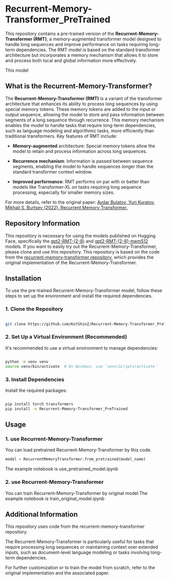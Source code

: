 # Recurrent-Memory-Transformer_PreTrained
This repository contains a pre-trained version of the **Recurrent-Memory-Transformer (RMT)**, a memory-augmented transformer model designed to handle long sequences and improve performance on tasks requiring long-term dependencies. The RMT model is based on the standard transformer architecture but incorporates a memory mechanism that allows it to store and process both local and global information more effectively.

This model 

## What is the Recurrent-Memory-Transformer?
The **Recurrent-Memory-Transformer (RMT)** is a variant of the transformer architecture that enhances its ability to process long sequences by using special memory tokens. These memory tokens are added to the input or output sequence, allowing the model to store and pass information between segments of a long sequence through recurrence. This memory mechanism enables the model to handle tasks that require long-term dependencies, such as language modeling and algorithmic tasks, more efficiently than traditional transformers.
Key features of RMT include:
- **Memory-augmented** architecture: Special memory tokens allow the model to retain and process information across long sequences.

- **Recurrence mechanism**: Information is passed between sequence segments, enabling the model to handle sequences longer than the standard transformer context window.

- **Improved performance**: RMT performs on par with or better than models like Transformer-XL on tasks requiring long sequence processing, especially for smaller memory sizes.

For more details, refer to the original paper:
[Aydar Bulatov, Yuri Kuratov, Mikhail S. Burtsev (2022). Recurrent Memory Transformer.](https://arxiv.org/abs/2207.06881)
## Repository Information
This repository is necessary for using the models published on Hugging Face, specifically the [gpt2-RMT-(2-8)](https://huggingface.co/KotshinZ/gpt2-RMT-8) and [gpt2-RMT-(2-8)-mem512](https://huggingface.co/KotshinZ/gpt2-RMT-8-mem512) models. If you want to easily try out the Recurrent-Memory-Transformer, please clone and use this repository.
This repository is based on the code from the [recurrent-memory-transformer repository](https://github.com/booydar/recurrent-memory-transformer/tree/framework_accel), which provides the original implementation of the Recurrent-Memory-Transformer.
## Installation
To use the pre-trained Recurrent-Memory-Transformer model, follow these steps to set up the environment and install the required dependencies.
### 1. Clone the Repository
```bash

git clone https://github.com/KotShinZ/Recurrent-Memory-Transformer_PreTrained.git
```

### 2. Set Up a Virtual Environment (Recommended)
It's recommended to use a virtual environment to manage dependencies:
```bash

python -m venv venv
source venv/bin/activate  # On Windows, use `venv\Scripts\activate`
```

### 3. Install Dependencies
Install the required packages:
```bash

pip install torch transformers
pip install -e Recurrent-Memory-Transformer_PreTrained
```
## Usage
### 1. use Recurrent-Memory-Transformer
You can load pretrained Recurrent-Memory-Transformer by this code.
```python
model = RecurrentMemoryTransformer.from_pretrained(model_name)
```
The example notebook is use_pretrained_model.ipynb

### 2. use Recurrent-Memory-Transformer
You can train Recurrent-Memory-Transformer by original model
The example notebook is train_original_model.ipynb

## Additional Information
This repository uses code from the recurrent-memory-transformer repository.

The Recurrent-Memory-Transformer is particularly useful for tasks that require processing long sequences or maintaining context over extended inputs, such as document-level language modeling or tasks involving long-term dependencies.

For further customization or to train the model from scratch, refer to the original implementation and the associated paper.

